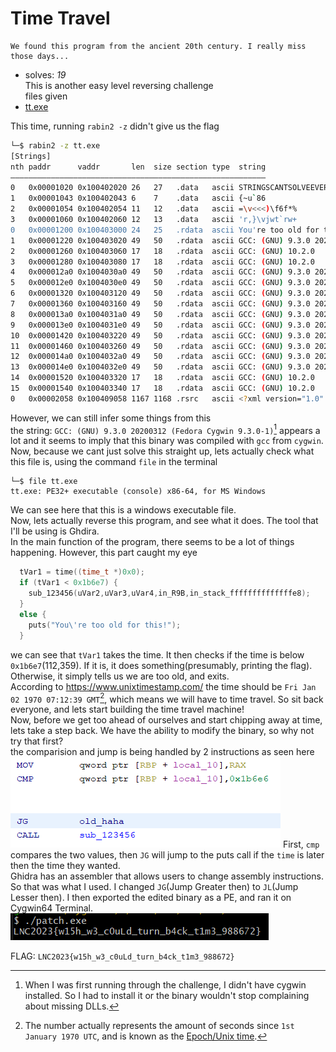 # Time Travel

```
We found this program from the ancient 20th century. I really miss those days...
```
- solves: *19* <br>
This is another easy level reversing challenge \
files given
- [tt.exe](./tt.exe)

This time, running `rabin2 -z` didn't give us the flag
```sh
└─$ rabin2 -z tt.exe
[Strings]
nth paddr      vaddr       len  size section type  string
―――――――――――――――――――――――――――――――――――――――――――――――――――――――――
0   0x00001020 0x100402020 26   27   .data   ascii STRINGSCANTSOLVEEVERYTHING
1   0x00001043 0x100402043 6    7    .data   ascii {~u`86
2   0x00001054 0x100402054 11   12   .data   ascii =\v<<<)\f6f*%
3   0x00001060 0x100402060 12   13   .data   ascii 'r,}\vjwt`rw+
0   0x00001200 0x100403000 24   25   .rdata  ascii You're too old for this!
1   0x00001220 0x100403020 49   50   .rdata  ascii GCC: (GNU) 9.3.0 20200312 (Fedora Cygwin 9.3.0-1)
2   0x00001260 0x100403060 17   18   .rdata  ascii GCC: (GNU) 10.2.0
3   0x00001280 0x100403080 17   18   .rdata  ascii GCC: (GNU) 10.2.0
4   0x000012a0 0x1004030a0 49   50   .rdata  ascii GCC: (GNU) 9.3.0 20200312 (Fedora Cygwin 9.3.0-1)
5   0x000012e0 0x1004030e0 49   50   .rdata  ascii GCC: (GNU) 9.3.0 20200312 (Fedora Cygwin 9.3.0-1)
6   0x00001320 0x100403120 49   50   .rdata  ascii GCC: (GNU) 9.3.0 20200312 (Fedora Cygwin 9.3.0-1)
7   0x00001360 0x100403160 49   50   .rdata  ascii GCC: (GNU) 9.3.0 20200312 (Fedora Cygwin 9.3.0-1)
8   0x000013a0 0x1004031a0 49   50   .rdata  ascii GCC: (GNU) 9.3.0 20200312 (Fedora Cygwin 9.3.0-1)
9   0x000013e0 0x1004031e0 49   50   .rdata  ascii GCC: (GNU) 9.3.0 20200312 (Fedora Cygwin 9.3.0-1)
10  0x00001420 0x100403220 49   50   .rdata  ascii GCC: (GNU) 9.3.0 20200312 (Fedora Cygwin 9.3.0-1)
11  0x00001460 0x100403260 49   50   .rdata  ascii GCC: (GNU) 9.3.0 20200312 (Fedora Cygwin 9.3.0-1)
12  0x000014a0 0x1004032a0 49   50   .rdata  ascii GCC: (GNU) 9.3.0 20200312 (Fedora Cygwin 9.3.0-1)
13  0x000014e0 0x1004032e0 49   50   .rdata  ascii GCC: (GNU) 9.3.0 20200312 (Fedora Cygwin 9.3.0-1)
14  0x00001520 0x100403320 17   18   .rdata  ascii GCC: (GNU) 10.2.0
15  0x00001540 0x100403340 17   18   .rdata  ascii GCC: (GNU) 10.2.0
0   0x00002058 0x100409058 1167 1168 .rsrc   ascii <?xml version="1.0" encoding="UTF-8" standalone="yes"?>\n<assembly xmlns="urn:schemas-microsoft-com:asm.v1" manifestVersion="1.0">\n  <trustInfo xmlns="urn:schemas-microsoft-com:asm.v3">\n    <security>\n      <requestedPrivileges>\n        <requestedExecutionLevel level="asInvoker"/>\n      </requestedPrivileges>\n    </security>\n  </trustInfo>\n  <compatibility xmlns="urn:schemas-microsoft-com:compatibility.v1">\n    <application>\n      <!--The ID below indicates application support for Windows Vista -->\n      <supportedOS Id="{e2011457-1546-43c5-a5fe-008deee3d3f0}"/>\n      <!--The ID below indicates application support for Windows 7 -->\n      <supportedOS Id="{35138b9a-5d96-4fbd-8e2d-a2440225f93a}"/>\n      <!--The ID below indicates application support for Windows 8 -->\n      <supportedOS Id="{4a2f28e3-53b9-4441-ba9c-d69d4a4a6e38}"/>\n      <!--The ID below indicates application support for Windows 8.1 -->\n      <supportedOS Id="{1f676c76-80e1-4239-95bb-83d0f6d0da78}"/> \n      <!--The ID below indicates application support for Windows 10 -->\n      <supportedOS Id="{8e0f7a12-bfb3-4fe8-b9a5-48fd50a15a9a}"/> \n    </application>\n  </compatibility>\n</assembly>\n
```
However, we can still infer some things from this \
the string: `GCC: (GNU) 9.3.0 20200312 (Fedora Cygwin 9.3.0-1)`[^1] appears a lot and it seems to imply that this binary was compiled with `gcc` from `cygwin`. \
Now, because we cant just solve this straight up, lets actually check what this file is, using the command `file` in the terminal
```
└─$ file tt.exe
tt.exe: PE32+ executable (console) x86-64, for MS Windows
```
We can see here that this is a windows executable file. \
Now, lets actually reverse this program, and see what it does. The tool that I'll be using is Ghdira. \
In the main function of the program, there seems to be a lot of things happening. However, this part caught my eye
```c
  tVar1 = time((time_t *)0x0);
  if (tVar1 < 0x1b6e7) {
    sub_123456(uVar2,uVar3,uVar4,in_R9B,in_stack_ffffffffffffffe8);
  }
  else {
    puts("You\'re too old for this!");
  }
```
we can see that `tVar1` takes the time. It then checks if the time is below `0x1b6e7`(112,359). If it is, it does something(presumably, printing the flag). Otherwise, it simply tells us we are too old, and exits. \
According to https://www.unixtimestamp.com/ the time should be `Fri Jan 02 1970 07:12:39 GMT`[^2], which means we will have to time travel. So sit back everyone, and lets start building the time travel machine! \
Now, before we get too ahead of ourselves and start chipping away at time, lets take a step back. We have the ability to modify the binary, so why not try that first? \
the comparision and jump is being handled by 2 instructions as seen here
![pic](./check_JG.png)
First, `cmp` compares the two values, then `JG` will jump to the puts call if the `time` is later then the time they wanted. \
Ghidra has an assembler that allows users to change assembly instructions. So that was what I used. I changed `JG`(Jump Greater then) to `JL`(Jump Lesser then). I then exported the edited binary as a PE, and ran it on Cygwin64 Terminal.
![pic](./flag.png)

FLAG: `LNC2023{w15h_w3_c0uLd_turn_b4ck_t1m3_988672}`

[^1]: When I was first running through the challenge, I didn't have cygwin installed. So I had to install it or the binary wouldn't stop complaining about missing DLLs.
[^2]: The number actually represents the amount of seconds since `1st January 1970 UTC`, and is known as the [Epoch/Unix time](https://en.wikipedia.org/wiki/Unix_time).
